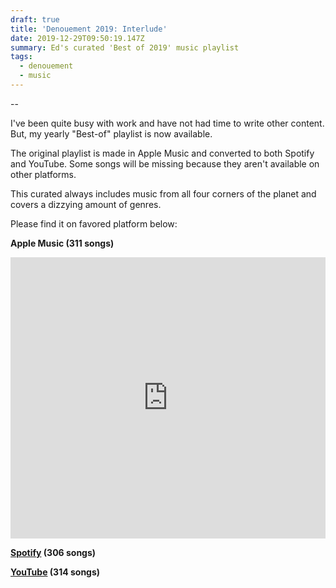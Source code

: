 ```yaml
---
draft: true
title: 'Denouement 2019: Interlude'
date: 2019-12-29T09:50:19.147Z
summary: Ed's curated 'Best of 2019' music playlist
tags:
  - denouement
  - music
---
```

\--

I've been quite busy with work and have not had time to write other content. But, my yearly "Best-of" playlist is now available.

The original playlist is made in Apple Music and converted to both Spotify and YouTube. Some songs will be missing because they aren't available on other platforms.

This curated always includes music from all four corners of the planet and covers a dizzying amount of genres.

Please find it on favored platform below:

**Apple Music (311 songs)**

<iframe allow="autoplay *; encrypted-media *;" frameborder="0" height="450" style="width:100%;max-width:660px;overflow:hidden;background:transparent;" sandbox="allow-forms allow-popups allow-same-origin allow-scripts allow-storage-access-by-user-activation allow-top-navigation-by-user-activation" src="https://embed.music.apple.com/us/playlist/best-of-2019/pl.u-NpXYgjGTmKaEaV"></iframe>

**[Spotify](https://open.spotify.com/playlist/5RfrSLxKWCFCurdTA8bc6j) (306 songs)**

**[YouTube](https://www.youtube.com/playlist?list=PLOYGc_RpHpm29ZBJxqlJS75dBLMB8fV1j) (314 songs)**
